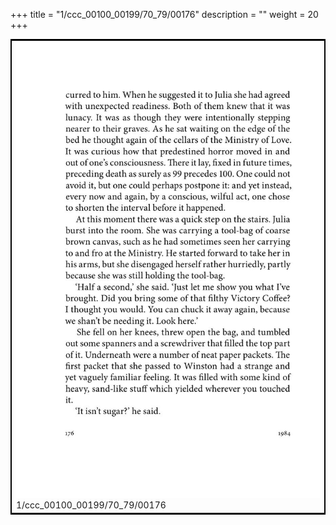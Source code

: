 +++
title = "1/ccc_00100_00199/70_79/00176"
description = ""
weight = 20
+++

<table style="border:2px solid black;max-width:800px;max-height:800px;" 
><tr><td>
<img class="center-fit-jpg"
src="/jpg_/out_jpg_1984__176.jpg">
1/ccc_00100_00199/70_79/00176
</img></td></tr></table>
